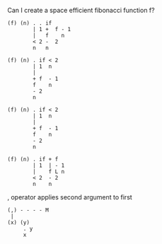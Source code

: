 Can I create a space efficient fibonacci function f?

```
(f) (n) . . if
        | 1 +  f - 1
        |   f    n
        < 2 -  2
        n   n
```

```
(f) (n) . if < 2 
        | 1  n
        |    
        + f  - 1
        f    n
        - 2
        n

(f) (n) . if < 2 
        | 1  n
        |    
        + f  - 1
        f    n
        - 2
        n
```

```
(f) (n) . if + f 
        | 1  | - 1
        |    f L n 
        < 2  - 2  
        n    n 

```


, operator applies second argument to first

```
(,) - - - - M
 |
(x) (y)
     . y
     x
```
